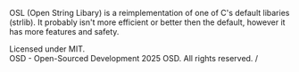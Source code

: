 OSL (Open String Libary) is a reimplementation of one of C's default libaries (strlib).
It probably isn't more efficient or better then the default, however
it has more features and safety.

Licensed under MIT.
\
OSD - Open-Sourced Development
2025 OSD. All rights reserved.
/
